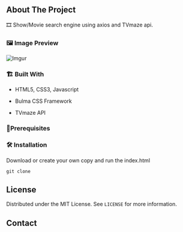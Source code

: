 <!-- ABOUT THE PROJECT -->

## About The Project

🎞️ Show/Movie search engine using axios and TVmaze api.

### 🖼️ Image Preview

![Imgur](https://i.imgur.com/4ReKX2Q.png)

### 🏗️ Built With

-   HTML5, CSS3, Javascript
-   Bulma CSS Framework

-   TVmaze API

### 📝️Prerequisites

### 🛠️ Installation

Download or create your own copy and run the index.html

```
git clone
```

<!-- LICENSE -->

## License

Distributed under the MIT License. See `LICENSE` for more information.

<!-- CONTACT -->

## Contact

<!-- Your Name - [@your_twitter](https://twitter.com/your_username) - email@example.com -->

<!-- Project Link: [https://github.com/your_username/repo_name](https://github.com/your_username/repo_name) -->

```

```
